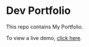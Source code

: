# Dev Portfolio

This repo contains My Portfolio.

To view a live demo, [click here](https://ajaydhadhal1234.github.io/portfolio/).
